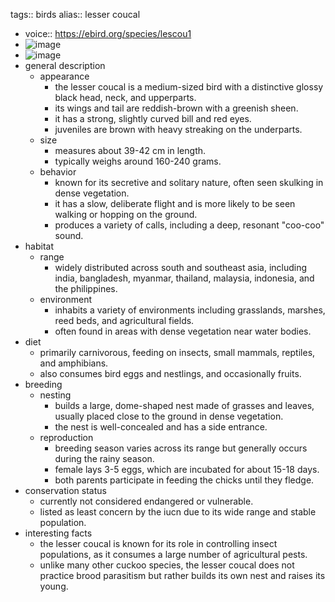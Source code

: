 tags:: birds
alias:: lesser coucal

- voice:: https://ebird.org/species/lescou1
- ![image](https://ipfs.io/ipfs/QmcKDFbcGognFZozswhYC8Dj4Qe8A7NPRy7eZV7y7pCQb3)
- ![image](https://ipfs.io/ipfs/QmV5jwZAFs5UK1Qt6qB8nFqfuvnKiabW5JVjwoxUbYiCCn)
- general description
	- appearance
		- the lesser coucal is a medium-sized bird with a distinctive glossy black head, neck, and upperparts.
		- its wings and tail are reddish-brown with a greenish sheen.
		- it has a strong, slightly curved bill and red eyes.
		- juveniles are brown with heavy streaking on the underparts.
	- size
		- measures about 39-42 cm in length.
		- typically weighs around 160-240 grams.
	- behavior
		- known for its secretive and solitary nature, often seen skulking in dense vegetation.
		- it has a slow, deliberate flight and is more likely to be seen walking or hopping on the ground.
		- produces a variety of calls, including a deep, resonant "coo-coo" sound.
- habitat
	- range
		- widely distributed across south and southeast asia, including india, bangladesh, myanmar, thailand, malaysia, indonesia, and the philippines.
	- environment
		- inhabits a variety of environments including grasslands, marshes, reed beds, and agricultural fields.
		- often found in areas with dense vegetation near water bodies.
- diet
	- primarily carnivorous, feeding on insects, small mammals, reptiles, and amphibians.
	- also consumes bird eggs and nestlings, and occasionally fruits.
- breeding
	- nesting
		- builds a large, dome-shaped nest made of grasses and leaves, usually placed close to the ground in dense vegetation.
		- the nest is well-concealed and has a side entrance.
	- reproduction
		- breeding season varies across its range but generally occurs during the rainy season.
		- female lays 3-5 eggs, which are incubated for about 15-18 days.
		- both parents participate in feeding the chicks until they fledge.
- conservation status
	- currently not considered endangered or vulnerable.
	- listed as least concern by the iucn due to its wide range and stable population.
- interesting facts
	- the lesser coucal is known for its role in controlling insect populations, as it consumes a large number of agricultural pests.
	- unlike many other cuckoo species, the lesser coucal does not practice brood parasitism but rather builds its own nest and raises its young.
